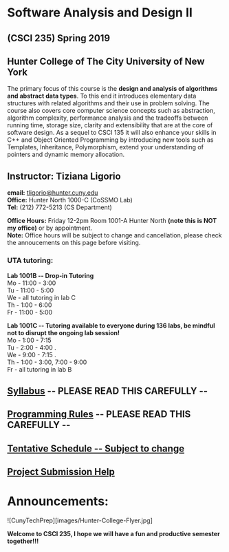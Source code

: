 # Software Analysis and Design II 
## (CSCI 235) Spring 2019  
## Hunter College of The City University of New York

The primary focus of this course is the **design and analysis of algorithms and abstract data types**. To this end it introduces elementary data structures with related algorithms and their use in problem solving. The course also covers core computer science concepts such as abstraction, algorithm complexity, performance analysis and the tradeoffs between running time, storage size, clarity and extensibility that are at the core of software design. As a sequel to CSCI 135 it will also enhance your skills in C++ and Object Oriented Programming by introducing new tools such as Templates, Inheritance, Polymorphism, extend your understanding of pointers and dynamic memory allocation.

## Instructor: Tiziana Ligorio
**email:** tligorio@hunter.cuny.edu    
**Office:** Hunter North 1000-C (CoSSMO Lab)   
**Tel:** (212) 772-5213 (CS Department)

**Office Hours:** Friday 12-2pm Room 1001-A Hunter North **(note this is NOT my office)** or by appointment.  
**Note:** Office hours will be subject to change and cancellation, please check the annoucements on this page before visiting.
  
  
### UTA tutoring: 
**Lab 1001B -- Drop-in Tutoring**   
Mo - 11:00 - 3:00  
Tu - 11:00 - 5:00  
We - all tutoring in lab C  
Th - 1:00 - 6:00  
Fr - 11:00 - 5:00

**Lab 1001C -- Tutoring available to everyone during 136 labs, be mindful not to disrupt the ongoing lab session!**       
Mo - 1:00 - 7:15    
Tu - 2:00 - 4:00 .   
We - 9:00 - 7:15 .   
Th - 1:00 - 3:00, 7:00 - 9:00    
Fr - all tutoring in lab B


## [Syllabus](documents/CSCI235_Spring2019_Syllabus.pdf)   **-- PLEASE READ THIS CAREFULLY --**


## [Programming Rules](documents/CSCI235_Spring2019_ProgrammingRules.pdf) **-- PLEASE READ THIS CAREFULLY --**

## [Tentative Schedule -- Subject to change](Spring2019_schedule.md)  

## [Project Submission Help](gradescope_help.md)


# Announcements:

![CunyTechPrep][images/Hunter-College-Flyer.jpg]

**Welcome to CSCI 235, I hope we will have a fun and productive semester together!!!** 
